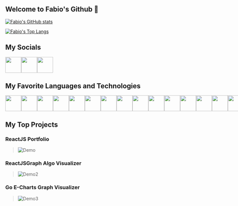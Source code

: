 ## Welcome to Fabio's Github 👋

[![Fabio's GitHub stats](https://github-readme-stats.vercel.app/api?username=FabioSebs&show_icons=true&theme=cobalt)](https://github.com/anuraghazra/github-readme-stats)

[![Fabio's Top Langs](https://github-readme-stats.vercel.app/api/top-langs/?username=FabioSebs&layout=compact)](https://github.com/anuraghazra/github-readme-stats)

## My Socials
<div style="display:flex">
<a href="https://www.instagram.com/fabio.sebs/"> <img src="https://cdn2.iconfinder.com/data/icons/social-media-2285/512/1_Instagram_colored_svg_1-512.png" width="50" height="50"/> </a>
<a href="https://www.youtube.com/channel/UCQyw-ckts9K_ng1fGQvHyoA"> <img src="https://cdn3.iconfinder.com/data/icons/3d-social-media-pack/256/Youtube.png" width="50" height="50"/> </a>
<a href="https://twitter.com/FabioHokage"> <img src="https://cdn4.iconfinder.com/data/icons/social-media-2070/140/_twitter-256.png" width="50" height="50"/> </a> 
</div>

## My Favorite Languages and Technologies
<div style="display:flex">
<img src="https://cdn0.iconfinder.com/data/icons/logos-brands-in-colors/128/react-256.png" width="50" height="50"/>
<img src="https://img.icons8.com/color/2x/golang.png" width="50" height="50"/> 
<img src="https://cdn4.iconfinder.com/data/icons/logos-and-brands/512/267_Python_logo-256.png" width="50" height="50"/>
<img src="https://cdn3.iconfinder.com/data/icons/logos-and-brands-adobe/512/181_Java-256.png" width="50" height="50"/>  
<img src="https://cdn1.iconfinder.com/data/icons/application-file-formats/128/javascript-128.png" width="50" height="50"/>
<img src="https://cdn1.iconfinder.com/data/icons/logotypes/32/badge-html-5-256.png" width="50" height="50"/>
<img src="https://cdn2.iconfinder.com/data/icons/file-types-59/512/scss-256.png" width="50" height="50"/>
<img src="https://cdn4.iconfinder.com/data/icons/logos-and-brands/512/97_Docker_logo_logos-256.png" width="50" height="50"/>
<img src="https://cdn2.iconfinder.com/data/icons/amazon-aws-stencils/100/Non-Service_Specific_copy__AWS_Cloud-256.png" width="50" height="50"/>
<img src="https://cdn2.iconfinder.com/data/icons/format-file-3/32/38_sql-256.png" width="50" height="50"/>
<img src="https://cdn4.iconfinder.com/data/icons/logos-3/181/MySQL-256.png" width="50" height="50"/>
<img src="https://cdn4.iconfinder.com/data/icons/logos-3/512/mongodb-2-256.png" width="50" height="50"/>
<img src="https://cdn3.iconfinder.com/data/icons/logos-brands-3/24/logo_brand_brands_logos_linux-256.png" width="50" height="50"/>
<img src="https://cdn3.iconfinder.com/data/icons/logos-brands-3/24/logo_brand_brands_logos_adobe_photoshop-256.png" width="50" height="50"/>
<img src="https://cdn4.iconfinder.com/data/icons/logos-and-brands/512/16_Aftereffects_After_Effects_Adobe_logo_logos-256.png" width="50" height="50"/>
<img src="https://cdn4.iconfinder.com/data/icons/small-n-flat/24/file-premiere-256.png" width="50" height="50"/>

  
  

  
  
</div>

## My Top Projects

### ReactJS Portfolio

> ![Demo](https://media.giphy.com/media/Y7WMWl7CL4CQYp139Q/giphy.gif)

### ReactJSGraph Algo Visualizer

> ![Demo2](https://media.giphy.com/media/fchbIhjqvfu84rxLqi/giphy.gif)

### Go E-Charts Graph Visualizer

> ![Demo3](https://media.giphy.com/media/PNdsrwR1bt7kcYNxkr/giphy.gif)

<!--
**FabioSebs/FabioSebs** is a ✨ _special_ ✨ repository because its `README.md` (this file) appears on your GitHub profile.

<h1>test</h1>
Here are some ideas to get you started:

- 🔭 I’m currently working on ...
- 🌱 I’m currently learning ...
- 👯 I’m looking to collaborate on ...
- 🤔 I’m looking for help with ...
- 💬 Ask me about ...
- 📫 How to reach me: ...
- 😄 Pronouns: ...
- ⚡ Fun fact: ...
-->
